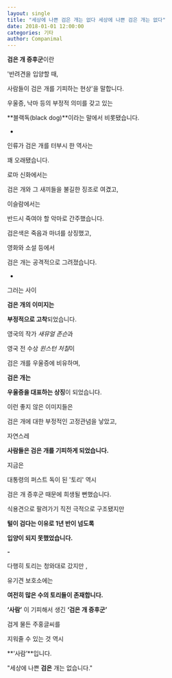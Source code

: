 ```yaml
---
layout: single
title: "세상에 나쁜 검은 개는 없다 세상에 나쁜 검은 개는 없다"
date: 2018-01-01 12:00:00
categories: 기타
author: Companimal
---
```


**검은 개 증후군**이란

'반려견을 입양할 때,

사람들이 검은 개를 기피하는 현상'을 말합니다.

우울증, 낙마 등의 부정적 의미를 갖고 있는

**블랙독(black dog)**이라는 말에서 비롯됐습니다.

-

인류가 검은 개를 터부시 한 역사는

꽤 오래됐습니다.

로마 신화에서는

검은 개와 그 새끼들을 불길한 징조로 여겼고,

이슬람에서는

반드시 죽여야 할 악마로 간주했습니다.

검은색은 죽음과 마녀를 상징했고,

영화와 소설 등에서

검은 개는 공격적으로 그려졌습니다.

-

그러는 사이

**검은 개의 이미지는**

**부정적으로 고착**되었습니다.

영국의 작가 *새뮤얼 존슨*과

영국 전 수상 *윈스턴 처칠*이

검은 개를 우울증에 비유하며,

**검은 개는**

**우울증을 대표하는 상징**이 되었습니다.

이런 좋지 않은 이미지들은

검은 개에 대한 부정적인 고정관념을 낳았고,

자연스레

**사람들은 검은 개를 기피하게 되었습니다.**

지금은

대통령의 퍼스트 독이 된 '토리' 역시

검은 개 증후군 때문에 희생될 뻔했습니다.

식용견으로 팔려가기 직전 극적으로 구조됐지만

**털이 검다는 이유로 1년 반이 넘도록**

**입양이 되지 못했었습니다.**

**-**

다행히 토리는 청와대로 갔지만 ,

유기견 보호소에는

**여전히 많은 수의 토리들이 존재합니다.**

**‘사람’** 이 기피해서 생긴 **‘검은 개 증후군’**

검게 물든 주홍글씨를

지워줄 수 있는 것 역시

**‘사람’**입니다.

"세상에 나쁜 **검은** 개는 없습니다."

